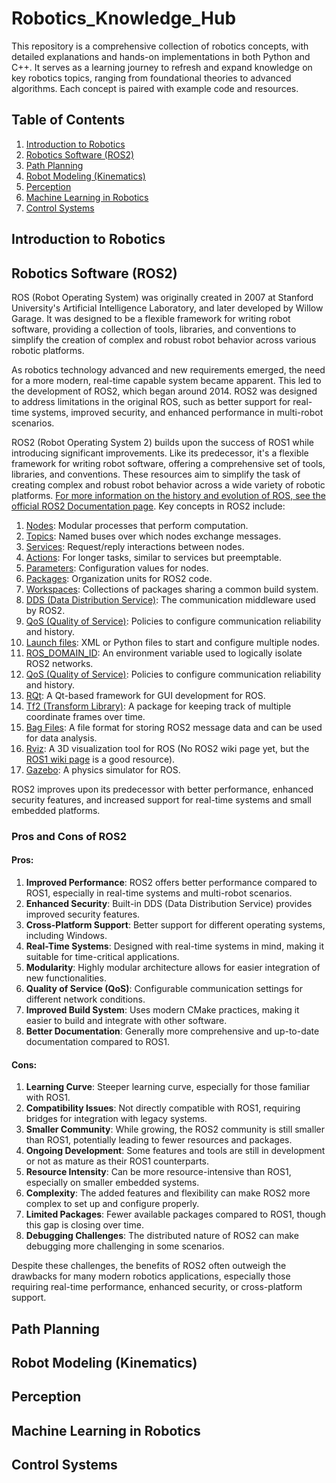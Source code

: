 # Robotics_Knowledge_Hub
This repository is a comprehensive collection of robotics concepts, with detailed explanations and hands-on implementations in both Python and C++. It serves as a learning journey to refresh and expand knowledge on key robotics topics, ranging from foundational theories to advanced algorithms. Each concept is paired with example code and resources.


## Table of Contents

1. [Introduction to Robotics](#introduction-to-robotics)
2. [Robotics Software (ROS2)](#robotics-software-ros2)
3. [Path Planning](#path-planning)
4. [Robot Modeling (Kinematics)](#robot-modeling-kinematics)
4. [Perception](#perception)
5. [Machine Learning in Robotics](#machine-learning-in-robotics)
6. [Control Systems](#control-systems)

## Introduction to Robotics


## Robotics Software (ROS2)
ROS (Robot Operating System) was originally created in 2007 at Stanford University's Artificial Intelligence Laboratory, and later developed by Willow Garage. It was designed to be a flexible framework for writing robot software, providing a collection of tools, libraries, and conventions to simplify the creation of complex and robust robot behavior across various robotic platforms.

As robotics technology advanced and new requirements emerged, the need for a more modern, real-time capable system became apparent. This led to the development of ROS2, which began around 2014. ROS2 was designed to address limitations in the original ROS, such as better support for real-time systems, improved security, and enhanced performance in multi-robot scenarios.

ROS2 (Robot Operating System 2) builds upon the success of ROS1 while introducing significant improvements. Like its predecessor, it's a flexible framework for writing robot software, offering a comprehensive set of tools, libraries, and conventions. These resources aim to simplify the task of creating complex and robust robot behavior across a wide variety of robotic platforms. [For more information on the history and evolution of ROS, see the official ROS2 Documentation page](https://docs.ros.org/en/iron/index.html). Key concepts in ROS2 include:

1. [Nodes](https://docs.ros.org/en/iron/Concepts/Basic/About-Nodes.html): Modular processes that perform computation.
2. [Topics](https://docs.ros.org/en/iron/Concepts/Basic/About-Topics.html): Named buses over which nodes exchange messages.
3. [Services](https://docs.ros.org/en/iron/Concepts/Basic/About-Services.html): Request/reply interactions between nodes.
4. [Actions](https://docs.ros.org/en/iron/Concepts/Basic/About-Actions.html): For longer tasks, similar to services but preemptable.
5. [Parameters](https://docs.ros.org/en/iron/Concepts/Basic/About-Parameters.html): Configuration values for nodes.
6. [Packages](https://docs.ros.org/en/iron/Package-Docs.html): Organization units for ROS2 code.
7. [Workspaces](https://docs.ros.org/en/iron/Tutorials/Beginner-Client-Libraries/Creating-Your-First-ROS2-Package.html): Collections of packages sharing a common build system.
8. [DDS (Data Distribution Service)](https://docs.ros.org/en/iron/Concepts/About-Different-Middleware-Vendors.html): The communication middleware used by ROS2.
9. [QoS (Quality of Service)](https://docs.ros.org/en/iron/Concepts/About-Quality-of-Service-Settings.html): Policies to configure communication reliability and history.
10. [Launch files](https://docs.ros.org/en/iron/Tutorials/Intermediate/Launch/Launch-Main.html): XML or Python files to start and configure multiple nodes.
11. [ROS_DOMAIN_ID](https://docs.ros.org/en/iron/Concepts/About-Domain-ID.html): An environment variable used to logically isolate ROS2 networks.
12. [QoS (Quality of Service)](https://docs.ros.org/en/iron/Concepts/About-Quality-of-Service-Settings.html): Policies to configure communication reliability and history.
13. [RQt](https://docs.ros.org/en/iron/Concepts/About-RQt.html): A Qt-based framework for GUI development for ROS.
14. [Tf2 (Transform Library)](https://docs.ros.org/en/iron/Concepts/About-Tf2.html): A package for keeping track of multiple coordinate frames over time.
15. [Bag Files](https://docs.ros.org/en/iron/Tutorials/Beginner-CLI-Tools/Recording-And-Playing-Back-Data/Recording-And-Playing-Back-Data.html): A file format for storing ROS2 message data and can be used for data analysis.
16. [Rviz](https://github.com/ros2/rviz?tab=readme-ov-file): A 3D visualization tool for ROS (No ROS2 wiki page yet, but the [ROS1 wiki page](https://wiki.ros.org/rviz) is a good resource).
17. [Gazebo](https://docs.ros.org/en/iron/Tutorials/Advanced/Simulators/Gazebo/Gazebo.html): A physics simulator for ROS.


ROS2 improves upon its predecessor with better performance, enhanced security features, and increased support for real-time systems and small embedded platforms.


### Pros and Cons of ROS2

#### Pros:
1. **Improved Performance**: ROS2 offers better performance compared to ROS1, especially in real-time systems and multi-robot scenarios.
2. **Enhanced Security**: Built-in DDS (Data Distribution Service) provides improved security features.
3. **Cross-Platform Support**: Better support for different operating systems, including Windows.
4. **Real-Time Systems**: Designed with real-time systems in mind, making it suitable for time-critical applications.
5. **Modularity**: Highly modular architecture allows for easier integration of new functionalities.
6. **Quality of Service (QoS)**: Configurable communication settings for different network conditions.
7. **Improved Build System**: Uses modern CMake practices, making it easier to build and integrate with other software.
8. **Better Documentation**: Generally more comprehensive and up-to-date documentation compared to ROS1.

#### Cons:
1. **Learning Curve**: Steeper learning curve, especially for those familiar with ROS1.
2. **Compatibility Issues**: Not directly compatible with ROS1, requiring bridges for integration with legacy systems.
3. **Smaller Community**: While growing, the ROS2 community is still smaller than ROS1, potentially leading to fewer resources and packages.
4. **Ongoing Development**: Some features and tools are still in development or not as mature as their ROS1 counterparts.
5. **Resource Intensity**: Can be more resource-intensive than ROS1, especially on smaller embedded systems.
6. **Complexity**: The added features and flexibility can make ROS2 more complex to set up and configure properly.
7. **Limited Packages**: Fewer available packages compared to ROS1, though this gap is closing over time.
8. **Debugging Challenges**: The distributed nature of ROS2 can make debugging more challenging in some scenarios.

Despite these challenges, the benefits of ROS2 often outweigh the drawbacks for many modern robotics applications, especially those requiring real-time performance, enhanced security, or cross-platform support.


## Path Planning

## Robot Modeling (Kinematics)

## Perception

## Machine Learning in Robotics

## Control Systems

